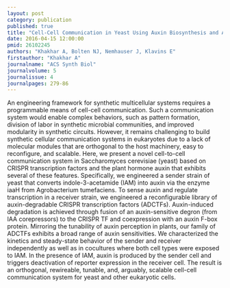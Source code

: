 ```yaml
---
layout: post
category: publication
published: true
title: "Cell-Cell Communication in Yeast Using Auxin Biosynthesis and Auxin Responsive CRISPR Transcription Factors."
date: 2016-04-15 12:00:00
pmid: 26102245
authors: "Khakhar A, Bolten NJ, Nemhauser J, Klavins E"
firstauthor: "Khakhar A"
journalname: "ACS Synth Biol"
journalvolume: 5
journalissue: 4
journalpages: 279-86
---
```


An engineering framework for synthetic multicellular systems requires a programmable means of cell-cell communication. Such a communication system would enable complex behaviors, such as pattern formation, division of labor in synthetic microbial communities, and improved modularity in synthetic circuits. However, it remains challenging to build synthetic cellular communication systems in eukaryotes due to a lack of molecular modules that are orthogonal to the host machinery, easy to reconfigure, and scalable. Here, we present a novel cell-to-cell communication system in Saccharomyces cerevisiae (yeast) based on CRISPR transcription factors and the plant hormone auxin that exhibits several of these features. Specifically, we engineered a sender strain of yeast that converts indole-3-acetamide (IAM) into auxin via the enzyme iaaH from Agrobacterium tumefaciens. To sense auxin and regulate transcription in a receiver strain, we engineered a reconfigurable library of auxin-degradable CRISPR transcription factors (ADCTFs). Auxin-induced degradation is achieved through fusion of an auxin-sensitive degron (from IAA corepressors) to the CRISPR TF and coexpression with an auxin F-box protein. Mirroring the tunability of auxin perception in plants, our family of ADCTFs exhibits a broad range of auxin sensitivities. We characterized the kinetics and steady-state behavior of the sender and receiver independently as well as in cocultures where both cell types were exposed to IAM. In the presence of IAM, auxin is produced by the sender cell and triggers deactivation of reporter expression in the receiver cell. The result is an orthogonal, rewireable, tunable, and, arguably, scalable cell-cell communication system for yeast and other eukaryotic cells.

